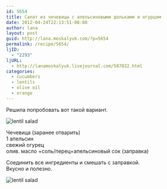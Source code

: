 ```yaml
---
id: 5654
title: Салат из чечевицы с апельсиновыми дольками и огурцом
date: 2012-04-24T22:13:51-08:00
author: lana
layout: post
guid: http://lana.moskalyuk.com/?p=5654
permalink: /recipe/5654/
ljID:
  - "2293"
ljURL:
  - http://lanamoskalyuk.livejournal.com/587032.html
categories:
  - cucumbers
  - lentils
  - olive oil
  - orange
---
```

Решила попробовать вот такой вариант.

![lentil salad](http://farm8.staticflickr.com/7112/6965694438_93735b7675_z.jpg) 

Чечевица (заранее отварить)  
1 апельсин  
свежий огурец  
олив. масло +соль/перец+апельсиновый сок (заправка)

Соединить все ингредиенты и смешать с заправкой.  
Вкусно и полезно.

![lentil salad](http://farm6.staticflickr.com/5079/6965694318_110f8a6c74_z.jpg)